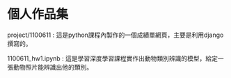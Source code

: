 # 個人作品集

project/1100611 : 這是python課程內製作的一個成績單網頁，主要是利用django撰寫的。

1100611_hw1.ipynb : 這是學習深度學習課程實作出動物類別辨識的模型，給定一張動物照片能辨識出他的類別。
